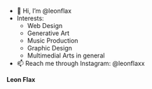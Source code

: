 - 👋 Hi, I’m @leonflax
- Interests:
  - Web Design
  - Generative Art
  - Music Production
  - Graphic Design
  - Multimedial Arts in general
- 📫 Reach me through Instagram: @leonflaxx

**Leon Flax**

<!---
leonflax/leonflax is a ✨ special ✨ repository because its `README.md` (this file) appears on your GitHub profile.
You can click the Preview link to take a look at your changes.
--->
